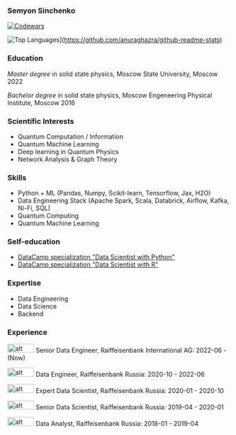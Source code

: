 ### Semyon Sinchenko

[![Codewars](https://www.codewars.com/users/semyon_sinchenko/badges/large)](https://www.codewars.com/users/semyon_sinchenko)

<!-- [![Semyon's GitHub stats](https://github-readme-stats.vercel.app/api?username=SemyonSinchenko)](https://github.com/anuraghazra/github-readme-stats) -->
![Top Languages](https://github-readme-stats.vercel.app/api/top-langs/?username=SemyonSinchenko&hide=Jupyter+Notebook)](https://github.com/anuraghazra/github-readme-stats)


### Education

*Master degree* in solid state physics, Moscow State University, Moscow 2022

*Bachelor degree* in solid state physics, Moscow Engeneering Physical Institute, Moscow 2016

### Scientific Interests

* Quantum Computation / Information
* Quantum Machine Learning
* Deep learning in Quantum Physics
* Network Analysis & Graph Theory

### Skills

* Python + ML (Pandas, Numpy, Scikit-learn, Tensorflow, Jax, H2O)
* Data Engineering Stack (Apache Spark, Scala, Databrick, Airflow, Kafka, Ni-Fi, SQL)
* Quantum Computing
* Quantum Machine Learning


### Self-education

* [DataCamp specialization "Data Scientist with Python"](https://www.datacamp.com/statement-of-accomplishment/track/72b166cfeba7ca2ebeed7dd44e3b18a0729bf67c)
* [DataCamp specialization "Data Scientist with R"](https://www.datacamp.com/statement-of-accomplishment/track/330dcd1da90b6b3daf0c8060bbb524762142aff1)

### Expertise

* Data Engineering
* Data Science
* Backend

### Experience

<img src="https://upload.wikimedia.org/wikipedia/commons/thumb/c/c7/Raiffeisen_Bank.svg/264px-Raiffeisen_Bank.svg.png" alt="alt text" width="60" height="20"> Senior Data Engineer, Raiffeisenbank International AG: 2022-06 - (Now)

<img src="https://upload.wikimedia.org/wikipedia/commons/thumb/c/c7/Raiffeisen_Bank.svg/264px-Raiffeisen_Bank.svg.png" alt="alt text" width="60" height="20"> Data Engineer, Raiffeisenbank Russia: 2020-10 - 2022-06

<img src="https://upload.wikimedia.org/wikipedia/commons/thumb/c/c7/Raiffeisen_Bank.svg/264px-Raiffeisen_Bank.svg.png" alt="alt text" width="60" height="20"> Expert Data Scientist, Raiffeisenbank Russia: 2020-01 - 2020-10

<img src="https://upload.wikimedia.org/wikipedia/commons/thumb/c/c7/Raiffeisen_Bank.svg/264px-Raiffeisen_Bank.svg.png" alt="alt text" width="60" height="20"> Senior Data Scientist, Raiffeisenbank Russia: 2019-04 - 2020-01

<img src="https://upload.wikimedia.org/wikipedia/commons/thumb/c/c7/Raiffeisen_Bank.svg/264px-Raiffeisen_Bank.svg.png" alt="alt text" width="60" height="20"> Data Analyst, Raiffeisenbank Russia: 2018-01 - 2019-04
